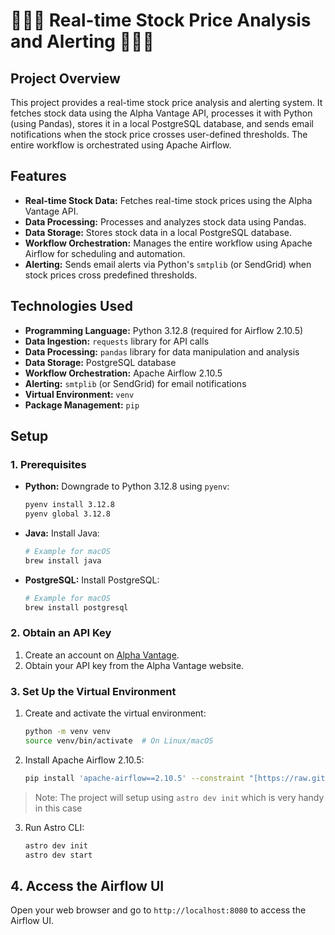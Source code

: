 # 🚀🚀🚀 Real-time Stock Price Analysis and Alerting 🚀🚀🚀

## Project Overview

This project provides a real-time stock price analysis and alerting system. It fetches stock data using the Alpha Vantage API, processes it with Python (using Pandas), stores it in a local PostgreSQL database, and sends email notifications when the stock price crosses user-defined thresholds. The entire workflow is orchestrated using Apache Airflow.

## Features

* **Real-time Stock Data:** Fetches real-time stock prices using the Alpha Vantage API.
* **Data Processing:** Processes and analyzes stock data using Pandas.
* **Data Storage:** Stores stock data in a local PostgreSQL database.
* **Workflow Orchestration:**  Manages the entire workflow using Apache Airflow for scheduling and automation.
* **Alerting:** Sends email alerts via Python's `smtplib` (or SendGrid) when stock prices cross predefined thresholds.

## Technologies Used

* **Programming Language:** Python 3.12.8 (required for Airflow 2.10.5)
* **Data Ingestion:** `requests` library for API calls
* **Data Processing:** `pandas` library for data manipulation and analysis
* **Data Storage:** PostgreSQL database
* **Workflow Orchestration:** Apache Airflow 2.10.5
* **Alerting:** `smtplib` (or SendGrid) for email notifications
* **Virtual Environment:** `venv` 
* **Package Management:** `pip`

## Setup

### 1. Prerequisites

* **Python:** Downgrade to Python 3.12.8 using `pyenv`:
    ```bash
    pyenv install 3.12.8
    pyenv global 3.12.8
    ```

* **Java:** Install Java:
    ```bash
    # Example for macOS
    brew install java
    ```

* **PostgreSQL:** Install PostgreSQL:
    ```bash
    # Example for macOS
    brew install postgresql
    ```

### 2. Obtain an API Key

1. Create an account on [Alpha Vantage](https://www.alphavantage.co/).
2. Obtain your API key from the Alpha Vantage website.

### 3. Set Up the Virtual Environment

1. Create and activate the virtual environment:
    ```bash
    python -m venv venv
    source venv/bin/activate  # On Linux/macOS
    ```

2. Install Apache Airflow 2.10.5:
    ```bash
    pip install 'apache-airflow==2.10.5' --constraint "[https://raw.githubusercontent.com/apache/airflow/constraints-2.10.5/constraints-3.12.txt](https://raw.githubusercontent.com/apache/airflow/constraints-2.10.5/constraints-3.12.txt)"
    ```

> Note: The project will setup using `astro dev init` which is very handy in this case
3. Run Astro CLI:
    ```bash
    astro dev init
    astro dev start
    ```

## 4. Access the Airflow UI

Open your web browser and go to `http://localhost:8080` to access the Airflow UI.
